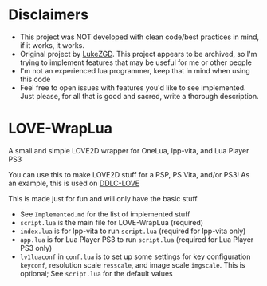 # Disclaimers

- This project was NOT developed with clean code/best practices in mind, if it works, it works.
- Original project by [LukeZGD](https://github.com/LukeZGD/LOVE-WrapLua). This project appears to be archived, so I'm trying to implement features that may be useful for me or other people
- I'm not an experienced lua programmer, keep that in mind when using this code
- Feel free to open issues with features you'd like to see implemented. Just please, for all that is good and sacred, write a thorough description.

# LOVE-WrapLua

A small and simple LOVE2D wrapper for OneLua, lpp-vita, and Lua Player PS3

You can use this to make LOVE2D stuff for a PSP, PS Vita, and/or PS3! As an example, this is used on [DDLC-LOVE](https://github.com/LukeZGD/DDLC-LOVE/)

This is made just for fun and will only have the basic stuff.

- See `Implemented.md` for the list of implemented stuff
- `script.lua` is the main file for LOVE-WrapLua (required)
- `index.lua` is for lpp-vita to run `script.lua` (required for lpp-vita only)
- `app.lua` is for Lua Player PS3 to run `script.lua` (required for Lua Player PS3 only)
- `lv1luaconf` in `conf.lua` is to set up some settings for key configuration `keyconf`, resolution scale `resscale`, and image scale `imgscale`. This is optional; See `script.lua` for the default values
